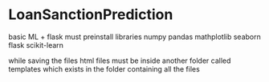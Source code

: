 # LoanSanctionPrediction
basic ML + flask 
must preinstall libraries
numpy
pandas
mathplotlib
seaborn
flask
scikit-learn



while saving the files
html files must be inside another folder called templates which exists in the folder containing all the files
